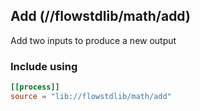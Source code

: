 ## Add (//flowstdlib/math/add)
Add two inputs to produce a new output

### Include using
```toml
[[process]]
source = "lib://flowstdlib/math/add"
```